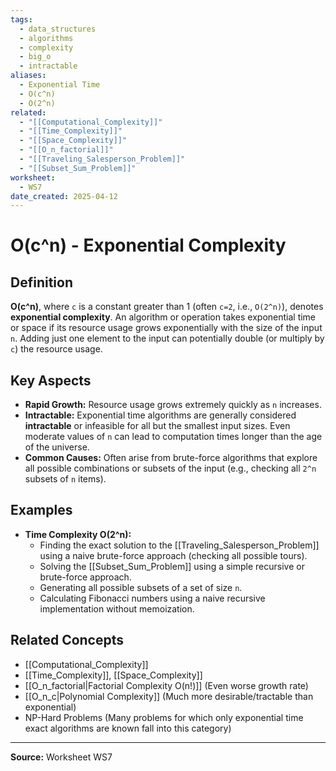 ```yaml
---
tags:
  - data_structures
  - algorithms
  - complexity
  - big_o
  - intractable
aliases:
  - Exponential Time
  - O(c^n)
  - O(2^n)
related:
  - "[[Computational_Complexity]]"
  - "[[Time_Complexity]]"
  - "[[Space_Complexity]]"
  - "[[O_n_factorial]]"
  - "[[Traveling_Salesperson_Problem]]"
  - "[[Subset_Sum_Problem]]"
worksheet:
  - WS7
date_created: 2025-04-12
---
```

# O(c^n) - Exponential Complexity

## Definition

**O(c^n)**, where `c` is a constant greater than 1 (often `c=2`, i.e., `O(2^n)`), denotes **exponential complexity**. An algorithm or operation takes exponential time or space if its resource usage grows exponentially with the size of the input `n`. Adding just one element to the input can potentially double (or multiply by `c`) the resource usage.

## Key Aspects

- **Rapid Growth:** Resource usage grows extremely quickly as `n` increases.
- **Intractable:** Exponential time algorithms are generally considered **intractable** or infeasible for all but the smallest input sizes. Even moderate values of `n` can lead to computation times longer than the age of the universe.
- **Common Causes:** Often arise from brute-force algorithms that explore all possible combinations or subsets of the input (e.g., checking all `2^n` subsets of `n` items).

## Examples

- **Time Complexity O(2^n):**
    - Finding the exact solution to the [[Traveling_Salesperson_Problem]] using a naive brute-force approach (checking all possible tours).
    - Solving the [[Subset_Sum_Problem]] using a simple recursive or brute-force approach.
    - Generating all possible subsets of a set of size `n`.
    - Calculating Fibonacci numbers using a naive recursive implementation without memoization.

## Related Concepts
- [[Computational_Complexity]]
- [[Time_Complexity]], [[Space_Complexity]]
- [[O_n_factorial|Factorial Complexity O(n!)]] (Even worse growth rate)
- [[O_n_c|Polynomial Complexity]] (Much more desirable/tractable than exponential)
- NP-Hard Problems (Many problems for which only exponential time exact algorithms are known fall into this category)

---
**Source:** Worksheet WS7